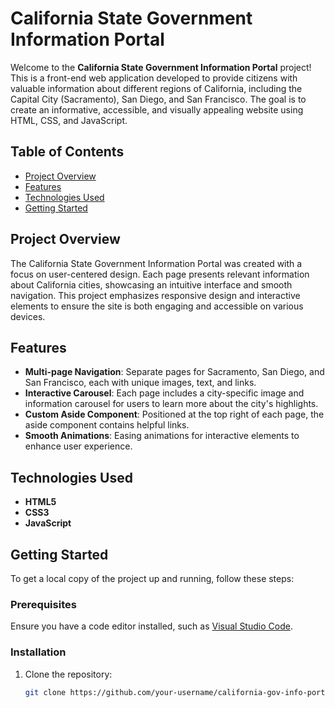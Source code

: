 # California State Government Information Portal

Welcome to the **California State Government Information Portal** project! This is a front-end web application developed to provide citizens with valuable information about different regions of California, including the Capital City (Sacramento), San Diego, and San Francisco. The goal is to create an informative, accessible, and visually appealing website using HTML, CSS, and JavaScript.

## Table of Contents

- [Project Overview](#project-overview)
- [Features](#features)
- [Technologies Used](#technologies-used)
- [Getting Started](#getting-started)



## Project Overview

The California State Government Information Portal was created with a focus on user-centered design. Each page presents relevant information about California cities, showcasing an intuitive interface and smooth navigation. This project emphasizes responsive design and interactive elements to ensure the site is both engaging and accessible on various devices.

## Features

- **Multi-page Navigation**: Separate pages for Sacramento, San Diego, and San Francisco, each with unique images, text, and links.
- **Interactive Carousel**: Each page includes a city-specific image and information carousel for users to learn more about the city's highlights.
- **Custom Aside Component**: Positioned at the top right of each page, the aside component contains helpful links.
- **Smooth Animations**: Easing animations for interactive elements to enhance user experience.

## Technologies Used

- **HTML5**
- **CSS3**
- **JavaScript**

## Getting Started

To get a local copy of the project up and running, follow these steps:

### Prerequisites

Ensure you have a code editor installed, such as [Visual Studio Code](https://code.visualstudio.com/).

### Installation

1. Clone the repository:
   ```bash
   git clone https://github.com/your-username/california-gov-info-portal.git
